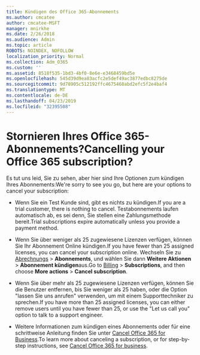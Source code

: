 ```yaml
---
title: Kündigen des Office 365-Abonnements
ms.author: cmcatee
author: cmcatee-MSFT
manager: mnirkhe
ms.date: 2/26/2018
ms.audience: Admin
ms.topic: article
ROBOTS: NOINDEX, NOFOLLOW
localization_priority: Normal
ms.collection: Adm_O365
ms.custom: ''
ms.assetid: 8518f535-1bd3-4bf0-8e6e-e3468459bd5e
ms.openlocfilehash: 545d39d9ea83acfc2e5def49ac3877edbc8275de
ms.sourcegitcommit: 9d78905c512192ffc4675468abd2efc5f2e4baf4
ms.translationtype: MT
ms.contentlocale: de-DE
ms.lasthandoff: 04/23/2019
ms.locfileid: "32395508"
---
```

# <a name="cancelling-your-office-365-subscription"></a><span data-ttu-id="6a582-102">Stornieren Ihres Office 365-Abonnements?</span><span class="sxs-lookup"><span data-stu-id="6a582-102">Cancelling your Office 365 subscription?</span></span>

<span data-ttu-id="6a582-103">Es tut uns leid, Sie zu sehen, aber hier sind Ihre Optionen zum kündigen Ihres Abonnements:</span><span class="sxs-lookup"><span data-stu-id="6a582-103">We're sorry to see you go, but here are your options to cancel your subscription:</span></span>
  
- <span data-ttu-id="6a582-104">Wenn Sie ein Test Kunde sind, gibt es nichts zu kündigen.</span><span class="sxs-lookup"><span data-stu-id="6a582-104">If you are a trial customer, there is nothing to cancel.</span></span> <span data-ttu-id="6a582-105">Testabonnements laufen automatisch ab, es sei denn, Sie stellen eine Zahlungsmethode bereit.</span><span class="sxs-lookup"><span data-stu-id="6a582-105">Trial subscriptions expire automatically unless you provide a payment method.</span></span>
    
- <span data-ttu-id="6a582-106">Wenn Sie über weniger als 25 zugewiesene Lizenzen verfügen, können Sie Ihr Abonnement Online kündigen.</span><span class="sxs-lookup"><span data-stu-id="6a582-106">If you have fewer than 25 assigned licenses, you can cancel your subscription online.</span></span> <span data-ttu-id="6a582-107">Wechseln Sie zu [Abrechnungs](https://admin.microsoft.com/adminportal/home#/subscriptions) \> **Abonnements**, und wählen Sie dann **Weitere Aktionen** \> **Abonnement kündigen**aus.</span><span class="sxs-lookup"><span data-stu-id="6a582-107">Go to [Billing](https://admin.microsoft.com/adminportal/home#/subscriptions) \> **Subscriptions**, and then choose **More actions** \> **Cancel subscription**.</span></span>
    
- <span data-ttu-id="6a582-108">Wenn Sie über mehr als 25 zugewiesene Lizenzen verfügen, können Sie die Benutzer entfernen, bis Sie weniger als 25 haben, oder die Option "lassen Sie uns anrufen" verwenden, um mit einem Supporttechniker zu sprechen.</span><span class="sxs-lookup"><span data-stu-id="6a582-108">If you have more than 25 assigned licenses, you can either remove users until you have fewer than 25, or use the "Let us call you" option to talk to a support engineer.</span></span>
    
- <span data-ttu-id="6a582-109">Weitere Informationen zum kündigen eines Abonnements oder für eine schrittweise Anleitung finden Sie unter [Cancel Office 365 for Business](https://support.office.com/article/Cancel-Office-365-for-business-b1bc0bef-4608-4601-813a-cdd9f746709a?wt.mc_id=o365_portal_mmaven&amp;ui=en-US&amp;rs=en-US&amp;ad=US.aspx).</span><span class="sxs-lookup"><span data-stu-id="6a582-109">To learn more about canceling a subscription, or for step-by-step instructions, see [Cancel Office 365 for business](https://support.office.com/article/Cancel-Office-365-for-business-b1bc0bef-4608-4601-813a-cdd9f746709a?wt.mc_id=o365_portal_mmaven&amp;ui=en-US&amp;rs=en-US&amp;ad=US.aspx).</span></span>
    

